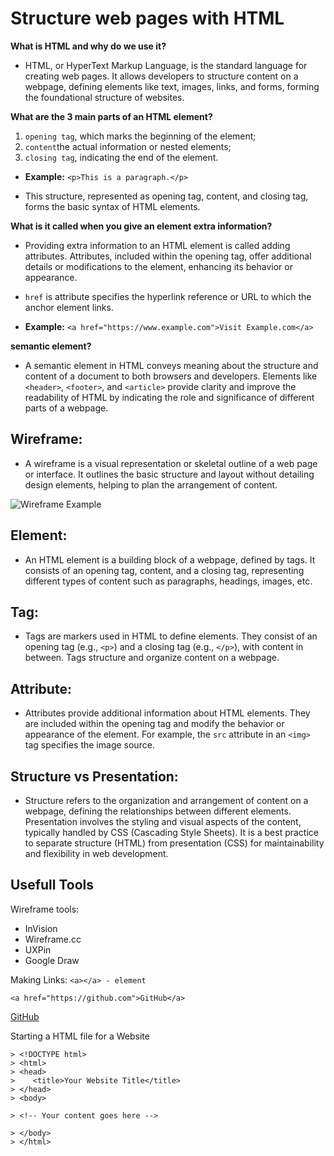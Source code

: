 # Structure web pages with HTML

**What is HTML and why do we use it?**
   - HTML, or HyperText Markup Language, is the standard language for creating web pages. It allows developers to structure content on a webpage, defining elements like text, images, links, and forms, forming the foundational structure of websites.

**What are the 3 main parts of an HTML element?** 
   1. `opening tag`, which marks the beginning of the element; 
   1. `content`the actual information or nested elements;
   1. `closing tag`, indicating the end of the element. 

- **Example:** `<p>This is a paragraph.</p>`

- This structure, represented as opening tag, content, and closing tag, forms the basic syntax of HTML elements.

**What is it called when you give an element extra information?**
   - Providing extra information to an HTML element is called adding attributes. Attributes, included within the opening tag, offer additional details or modifications to the element, enhancing its behavior or appearance.
   - `href` is  attribute specifies the hyperlink reference or URL to which the anchor element links. 

- **Example:** `<a href="https://www.example.com">Visit Example.com</a>`

**semantic element?**
   - A semantic element in HTML conveys meaning about the structure and content of a document to both browsers and developers. Elements like `<header>`, `<footer>`, and `<article>` provide clarity and improve the readability of HTML by indicating the role and significance of different parts of a webpage.

## **Wireframe:**
- A wireframe is a visual representation or skeletal outline of a web page or interface. It outlines the basic structure and layout without detailing design elements, helping to plan the arrangement of content.

![Wireframe Example](https://d3mm2s9r15iqcv.cloudfront.net/en/wp-content/uploads/old-blog-uploads/versions/samuel-student-wireframe---x----972-715x---.png)

## **Element:**
- An HTML element is a building block of a webpage, defined by tags. It consists of an opening tag, content, and a closing tag, representing different types of content such as paragraphs, headings, images, etc.

## **Tag:**
- Tags are markers used in HTML to define elements. They consist of an opening tag (e.g., `<p>`) and a closing tag (e.g., `</p>`), with content in between. Tags structure and organize content on a webpage.

## **Attribute:**
- Attributes provide additional information about HTML elements. They are included within the opening tag and modify the behavior or appearance of the element. For example, the `src` attribute in an `<img>` tag specifies the image source.

## **Structure vs Presentation:**
- Structure refers to the organization and arrangement of content on a webpage, defining the relationships between different elements. Presentation involves the styling and visual aspects of the content, typically handled by CSS (Cascading Style Sheets). It is a best practice to separate structure (HTML) from presentation (CSS) for maintainability and flexibility in web development.

## **Usefull Tools**

Wireframe tools:
- InVision
- Wireframe.cc
- UXPin
- Google Draw

Making Links: `<a></a> - element` 
```
<a href="https://github.com">GitHub</a>
```
<a href="https://github.com">GitHub</a>

Starting a HTML file for a Website

```
> <!DOCTYPE html>
> <html>
> <head>
>    <title>Your Website Title</title>
> </head>
> <body>

> <!-- Your content goes here -->

> </body>
> </html>
```
